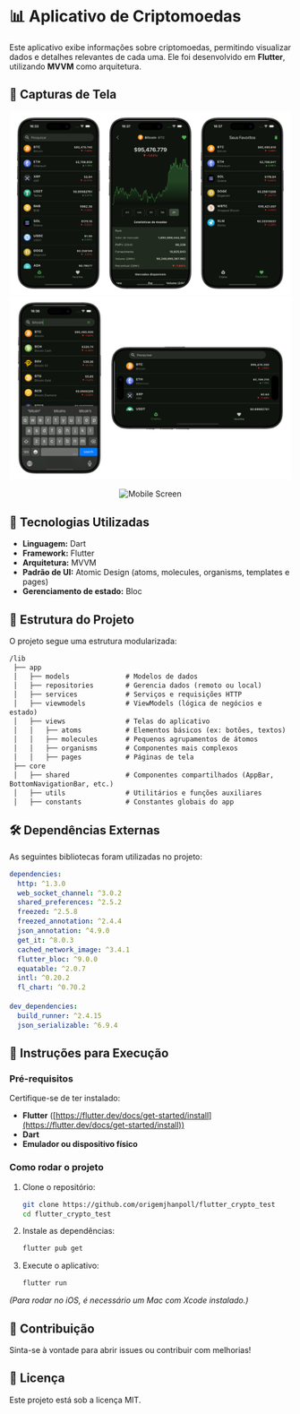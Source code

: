 # 📊 Aplicativo de Criptomoedas

Este aplicativo exibe informações sobre criptomoedas, permitindo visualizar dados e detalhes relevantes de cada uma. Ele foi desenvolvido em **Flutter**, utilizando **MVVM** como arquitetura.

## 📸 Capturas de Tela

![mobile](assets/media/screen1.png)
![mobile](assets/media/screen2.png)

<p align="center">
  <img src="assets/media/screen.gif" alt="Mobile Screen"  width="50%" />
</p>

## 🚀 Tecnologias Utilizadas

- **Linguagem:** Dart
- **Framework:** Flutter
- **Arquitetura:** MVVM
- **Padrão de UI:** Atomic Design (atoms, molecules, organisms, templates e pages)
- **Gerenciamento de estado:** Bloc

## 📂 Estrutura do Projeto

O projeto segue uma estrutura modularizada:

```
/lib
 ├── app
 │   ├── models              # Modelos de dados
 │   ├── repositories        # Gerencia dados (remoto ou local)
 │   ├── services            # Serviços e requisições HTTP
 │   ├── viewmodels          # ViewModels (lógica de negócios e estado)
 │   ├── views               # Telas do aplicativo
 │   │   ├── atoms           # Elementos básicos (ex: botões, textos)
 │   │   ├── molecules       # Pequenos agrupamentos de átomos
 │   │   ├── organisms       # Componentes mais complexos
 │   │   ├── pages           # Páginas de tela
 ├── core
 │   ├── shared              # Componentes compartilhados (AppBar, BottomNavigationBar, etc.)
 │   ├── utils               # Utilitários e funções auxiliares
 │   ├── constants           # Constantes globais do app
```

## 🛠 Dependências Externas

As seguintes bibliotecas foram utilizadas no projeto:

```yaml
dependencies:
  http: ^1.3.0
  web_socket_channel: ^3.0.2
  shared_preferences: ^2.5.2
  freezed: ^2.5.8
  freezed_annotation: ^2.4.4
  json_annotation: ^4.9.0
  get_it: ^8.0.3
  cached_network_image: ^3.4.1
  flutter_bloc: ^9.0.0
  equatable: ^2.0.7
  intl: ^0.20.2
  fl_chart: ^0.70.2

dev_dependencies:
  build_runner: ^2.4.15
  json_serializable: ^6.9.4
```

## 📌 Instruções para Execução

### Pré-requisitos

Certifique-se de ter instalado:

- **Flutter** ([https://flutter.dev/docs/get-started/install](https://flutter.dev/docs/get-started/install))
- **Dart**
- **Emulador ou dispositivo físico**

### Como rodar o projeto

1. Clone o repositório:

   ```bash
   git clone https://github.com/origemjhanpoll/flutter_crypto_test
   cd flutter_crypto_test
   ```

2. Instale as dependências:

   ```bash
   flutter pub get
   ```

3. Execute o aplicativo:

   ```bash
   flutter run
   ```

_(Para rodar no iOS, é necessário um Mac com Xcode instalado.)_

## 🤝 Contribuição

Sinta-se à vontade para abrir issues ou contribuir com melhorias!

## 📄 Licença

Este projeto está sob a licença MIT.
